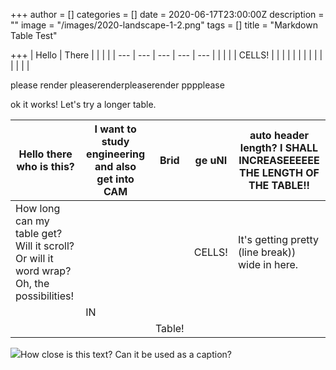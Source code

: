 +++
author = []
categories = []
date = 2020-06-17T23:00:00Z
description = ""
image = "/images/2020-landscape-1-2.png"
tags = []
title = "Markdown Table Test"

+++
| Hello | There |  |  |  |
| --- | --- | --- | --- | --- |
|  |  |  | CELLS! |  |
|  |  |  |  |  |
|  |  |  |  |  |

please render pleaserenderpleaserender pppplease

ok it works! Let's try a longer table.

<span class="tablewrapper" markdown="1">

| Hello there who is this? | I want to study engineering and also get into CAM | Brid | ge uNI | auto header length? I SHALL INCREASEEEEEE THE LENGTH OF THE TABLE!! |
| --- | --- | --- | --- | --- |
| How long can my table get? Will it scroll? Or will it word wrap? Oh, the possibilities! |  |  | CELLS! | It's getting pretty (line break))  wide in here. |
|  | IN |  |  |  |
|  |  | Table! |  |  |

</span>

![](/images/2020-square-2.png)How close is this text? Can it be used as a caption?